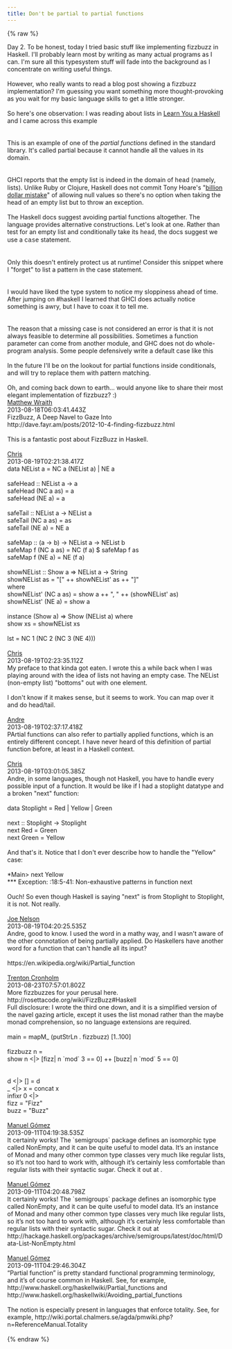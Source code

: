 ```yaml
---
title: Don't be partial to partial functions
---
```


{% raw %}
<div class="css-full-post-content js-full-post-content">
Day 2. To be honest, today I tried basic stuff like implementing fizzbuzz in Haskell. I'll probably learn most by writing as many actual programs as I can. I'm sure all this typesystem stuff will fade into the background as I concentrate on writing useful things.<br /><br />However, who really wants to read a blog post showing a fizzbuzz implementation? I'm guessing you want something more thought-provoking as you wait for my basic language skills to get a little stronger.<br /><br />So here's one observation: I was reading about lists in <u>Learn You a Haskell</u> and I came across this example<br /><br /><code data-gist-hide-footer="true" data-gist-hide-line-numbers="true" data-gist-id="6259753"></code> <br /><div>This is an example of one of the <i>partial functions</i> defined in the standard library. It's called partial because it cannot handle all the values in its domain.</div><div><br /></div><code data-gist-hide-footer="true" data-gist-hide-line-numbers="true" data-gist-id="6259756"></code> <br /><div>GHCI reports that the empty list is indeed in the domain of <span style="font-family: Courier New, Courier, monospace;">head</span> (namely, lists). Unlike Ruby or Clojure, Haskell does not commit Tony Hoare's "<a href="http://www.infoq.com/presentations/Null-References-The-Billion-Dollar-Mistake-Tony-Hoare">billion dollar mistake</a>" of allowing null values so there's no option when taking the head of an empty list but to throw an exception.</div><div><br /></div><div>The Haskell docs suggest avoiding partial functions altogether. The language provides alternative constructions. Let's look at one. Rather than test for an empty list and conditionally take its <span style="font-family: Courier New, Courier, monospace;">head</span>, the docs suggest we use a <span style="font-family: Courier New, Courier, monospace;">case</span> statement.</div><div><br /></div><code data-gist-hide-footer="true" data-gist-hide-line-numbers="true" data-gist-id="6259759"></code> <br /><div>Only this doesn't entirely protect us at runtime! Consider this snippet where I "forget" to list a pattern in the case statement.</div><div><br /></div><code data-gist-hide-footer="true" data-gist-hide-line-numbers="true" data-gist-id="6259763"></code> <br /><div>I would have liked the type system to notice my sloppiness ahead of time. After jumping on #haskell I learned that GHCI does actually notice something is awry, but I have to coax it to tell me.</div><div><br /></div><code data-gist-hide-footer="true" data-gist-hide-line-numbers="true" data-gist-id="6259768"></code> <br /><div>The reason that a missing case is not considered an error is that it is not always feasible to determine all possibilities. Sometimes a function parameter can come from another module, and GHC does not do whole-program analysis. Some people defensively write a default case like this</div><div><br /></div><code data-gist-hide-footer="true" data-gist-hide-line-numbers="true" data-gist-id="6259772"></code> <div>In the future I'll be on the lookout for partial functions inside conditionals, and will try to replace them with pattern matching.<br /><br />Oh, and coming back down to earth... would anyone like to share their most elegant implementation of fizzbuzz? :)</div>
</div>
<div class="css-full-comments-content js-full-comments-content">
<div class="css-full-comment js-full-comment">
  <div class="css-comment-user-link js-comment-user-link">
  <a href="http://www.blogger.com/profile/03871052333371767279">
  <div class="css-comment-name js-comment-name">
    Matthew Wraith
  </div>
  </a>
  <div class="css-comment-date js-comment-date">
    2013-08-18T06:03:41.443Z
  </div>
  </div>
  <div class="css-comment-content js-comment-content">
    FizzBuzz, A Deep Navel to Gaze Into<br />http://dave.fayr.am/posts/2012-10-4-finding-fizzbuzz.html<br /><br />This is a fantastic post about FizzBuzz in Haskell.
  </div>
  <br/>
</div>
<div class="css-full-comment js-full-comment">
  <div class="css-comment-user-link js-comment-user-link">
  <a href="http://www.blogger.com/profile/03097657129811885396">
  <div class="css-comment-name js-comment-name">
    Chris
  </div>
  </a>
  <div class="css-comment-date js-comment-date">
    2013-08-19T02:21:38.417Z
  </div>
  </div>
  <div class="css-comment-content js-comment-content">
    data NEList a = NC a (NEList a) | NE a<br /><br />safeHead :: NEList a -&gt; a<br />safeHead (NC a as) = a<br />safeHead (NE a)    = a<br /><br />safeTail :: NEList a -&gt; NEList a<br />safeTail (NC a as) = as<br />safeTail (NE a) = NE a<br /><br />safeMap :: (a -&gt; b) -&gt; NEList a -&gt; NEList b<br />safeMap f (NC a as) = NC (f a) $ safeMap f as<br />safeMap f (NE a)    = NE (f a)<br /><br />showNEList :: Show a =&gt; NEList a -&gt; String<br />showNEList as = &quot;[&quot; ++ showNEList&#39; as ++ &quot;]&quot;<br />  where<br />    showNEList&#39; (NC a as) = show a ++ &quot;, &quot; ++ (showNEList&#39; as)<br />    showNEList&#39; (NE a)    = show a<br /><br />instance (Show a) =&gt; Show (NEList a) where<br />  show xs = showNEList xs<br /><br />lst = NC 1 (NC 2 (NC 3 (NE 4)))<br />
  </div>
  <br/>
</div>
<div class="css-full-comment js-full-comment">
  <div class="css-comment-user-link js-comment-user-link">
  <a href="http://www.blogger.com/profile/03097657129811885396">
  <div class="css-comment-name js-comment-name">
    Chris
  </div>
  </a>
  <div class="css-comment-date js-comment-date">
    2013-08-19T02:23:35.112Z
  </div>
  </div>
  <div class="css-comment-content js-comment-content">
    My preface to that kinda got eaten. I wrote this a while back when I was playing around with the idea of lists not having an empty case. The NEList (non-empty list) &quot;bottoms&quot; out with one element.<br /><br />I don&#39;t know if it makes sense, but it seems to work. You can map over it and do head/tail.
  </div>
  <br/>
</div>
<div class="css-full-comment js-full-comment">
  <div class="css-comment-user-link js-comment-user-link">
  <a href="http://www.blogger.com/profile/14421199759390781840">
  <div class="css-comment-name js-comment-name">
    Andre
  </div>
  </a>
  <div class="css-comment-date js-comment-date">
    2013-08-19T02:37:17.418Z
  </div>
  </div>
  <div class="css-comment-content js-comment-content">
    PArtial functions can also refer to partially applied functions, which is an entirely different concept. I have never heard of this definition of partial function before, at least in a Haskell context.
  </div>
  <br/>
</div>
<div class="css-full-comment js-full-comment">
  <div class="css-comment-user-link js-comment-user-link">
  <a href="http://www.blogger.com/profile/03097657129811885396">
  <div class="css-comment-name js-comment-name">
    Chris
  </div>
  </a>
  <div class="css-comment-date js-comment-date">
    2013-08-19T03:01:05.385Z
  </div>
  </div>
  <div class="css-comment-content js-comment-content">
    Andre, in some languages, though not Haskell, you have to handle every possible input of a function. It would be like if I had a stoplight datatype and a broken &quot;next&quot; function:<br /><br />data Stoplight = Red | Yellow | Green<br /><br />next :: Stoplight -&gt; Stoplight<br />next Red = Green<br />next Green = Yellow<br /><br />And that&#39;s it. Notice that I don&#39;t ever describe how to handle the &quot;Yellow&quot; case:<br /><br />*Main&gt; next Yellow<br />*** Exception: :18:5-41: Non-exhaustive patterns in function next<br /><br />Ouch! So even though Haskell is saying &quot;next&quot; is from Stoplight to Stoplight, it is not. Not really.
  </div>
  <br/>
</div>
<div class="css-full-comment js-full-comment">
  <div class="css-comment-user-link js-comment-user-link">
  <a href="http://www.blogger.com/profile/05440774752453573594">
  <div class="css-comment-name js-comment-name">
    Joe Nelson
  </div>
  </a>
  <div class="css-comment-date js-comment-date">
    2013-08-19T04:20:25.535Z
  </div>
  </div>
  <div class="css-comment-content js-comment-content">
    Andre, good to know. I used the word in a mathy way, and I wasn&#39;t aware of the other connotation of being partially applied. Do Haskellers have another word for a function that can&#39;t handle all its input?<br /><br />https://en.wikipedia.org/wiki/Partial_function
  </div>
  <br/>
</div>
<div class="css-full-comment js-full-comment">
  <div class="css-comment-user-link js-comment-user-link">
  <a href="http://www.blogger.com/profile/08373779241465143945">
  <div class="css-comment-name js-comment-name">
    Trenton Cronholm
  </div>
  </a>
  <div class="css-comment-date js-comment-date">
    2013-08-23T07:57:01.802Z
  </div>
  </div>
  <div class="css-comment-content js-comment-content">
    More fizzbuzzes for your perusal here. http://rosettacode.org/wiki/FizzBuzz#Haskell<br />Full disclosure: I wrote the third one down, and it is a simplified version of the navel gazing article, except it uses the list monad rather than the maybe monad comprehension, so no language extensions are required.<br /><br />main = mapM_ (putStrLn . fizzbuzz) [1..100]<br /> <br />fizzbuzz n = <br />    show n &lt;|&gt; [fizz| n `mod` 3 == 0] ++ [buzz| n `mod` 5 == 0]<br /><br /><br />d &lt;|&gt; [] = d<br />_ &lt;|&gt; x = concat x<br />infixr 0 &lt;|&gt;<br />fizz = &quot;Fizz&quot;<br />buzz = &quot;Buzz&quot;
  </div>
  <br/>
</div>
<div class="css-full-comment js-full-comment">
  <div class="css-comment-user-link js-comment-user-link">
  <a href="http://www.blogger.com/profile/16208489588423816254">
  <div class="css-comment-name js-comment-name">
    Manuel Gómez
  </div>
  </a>
  <div class="css-comment-date js-comment-date">
    2013-09-11T04:19:38.535Z
  </div>
  </div>
  <div class="css-comment-content js-comment-content">
    It certainly works!  The `semigroups` package defines an isomorphic type called NonEmpty, and it can be quite useful to model data.  It’s an instance of Monad and many other common type classes very much like regular lists, so it’s not too hard to work with, although it’s certainly less comfortable than regular lists with their syntactic sugar.  Check it out at .
  </div>
  <br/>
</div>
<div class="css-full-comment js-full-comment">
  <div class="css-comment-user-link js-comment-user-link">
  <a href="http://www.blogger.com/profile/16208489588423816254">
  <div class="css-comment-name js-comment-name">
    Manuel Gómez
  </div>
  </a>
  <div class="css-comment-date js-comment-date">
    2013-09-11T04:20:48.798Z
  </div>
  </div>
  <div class="css-comment-content js-comment-content">
    It certainly works! The `semigroups` package defines an isomorphic type called NonEmpty, and it can be quite useful to model data. It’s an instance of Monad and many other common type classes very much like regular lists, so it’s not too hard to work with, although it’s certainly less comfortable than regular lists with their syntactic sugar. Check it out at http://hackage.haskell.org/packages/archive/semigroups/latest/doc/html/Data-List-NonEmpty.html
  </div>
  <br/>
</div>
<div class="css-full-comment js-full-comment">
  <div class="css-comment-user-link js-comment-user-link">
  <a href="http://www.blogger.com/profile/16208489588423816254">
  <div class="css-comment-name js-comment-name">
    Manuel Gómez
  </div>
  </a>
  <div class="css-comment-date js-comment-date">
    2013-09-11T04:29:46.304Z
  </div>
  </div>
  <div class="css-comment-content js-comment-content">
    “Partial function” is pretty standard functional programming terminology, and it’s of course common in Haskell.  See, for example, http://www.haskell.org/haskellwiki/Partial_functions and http://www.haskell.org/haskellwiki/Avoiding_partial_functions<br /><br />The notion is especially present in languages that enforce totality.  See, for example, http://wiki.portal.chalmers.se/agda/pmwiki.php?n=ReferenceManual.Totality
  </div>
  <br/>
</div>
</div>
{% endraw %}

